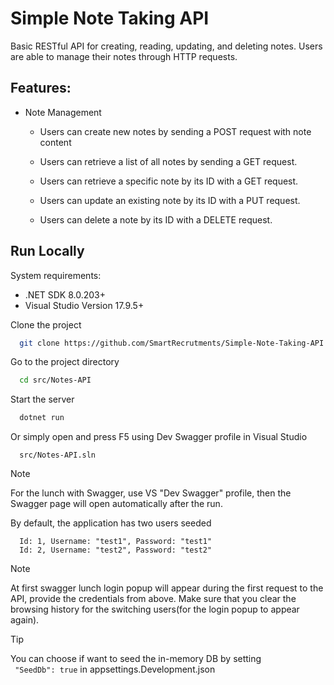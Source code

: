 
# Simple Note Taking API


Basic RESTful API for creating, reading, updating, and deleting notes. Users are able to manage their notes through HTTP requests.

## Features:
- Note Management
    - Users can create new notes by sending a POST request with note content
    - Users can retrieve a list of all notes by sending a GET request.

    - Users can retrieve a specific note by its ID with a GET request.
    - Users can update an existing note by its ID with a PUT request.
    - Users can delete a note by its ID with a DELETE request.



## Run Locally
System requirements:
 - .NET SDK 8.0.203+
 - Visual Studio Version 17.9.5+

Clone the project

```bash
  git clone https://github.com/SmartRecrutments/Simple-Note-Taking-API.git
```

Go to the project directory

```bash
  cd src/Notes-API
```

Start the server

```bash
  dotnet run
```
Or simply open and press F5 using Dev Swagger profile in Visual Studio

```code
  src/Notes-API.sln
```

> [!NOTE]
> For the lunch with Swagger, use VS "Dev Swagger" profile, then the Swagger page will open automatically after the run.

By default, the application has two users seeded
```code
  Id: 1, Username: "test1", Password: "test1"
  Id: 2, Username: "test2", Password: "test2"
```
> [!NOTE]
> At first swagger lunch login popup will appear during the first request to the API, provide the credentials from above. 
> Make sure that you clear the browsing history for the switching users(for the login popup to appear again).

> [!TIP]
> You can choose if want to seed the in-memory DB by setting  
` "SeedDb": true` in appsettings.Development.json